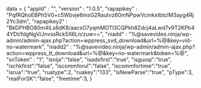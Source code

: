 <span id = 'versionData'>data = {
  "appId" : "",
  "version" : "1.0.5",
  "rapapikey" : "PqfRQhoEBPh5V0+c5Wbvje6msG2Rautvz60mNPpwVcmkxtbtcIM3ayg4Rj2Yc3dm",
  "rapapikey2" : "BkDPHBO80m4lLs6dK8/aacsO7yqmMOTI3CQPkh8Zdcj4aLwd7v9T2KPb44YDt/fdgNgV/JnvssRck5X6Ln/zuw==",
  "niadd" : "%@savevideo.ninja/wp-admin/admin-ajax.php?action=wppress_svd_download&url=%@&key=vid-no-watermark",
  "niadd2" : "%@savevideo.ninja/wp-admin/admin-ajax.php?action=wppress_tt_download&url=%@&key=no-watermark&token=%@",
  "snToken" : "1",
  "isnija":"false",
  "isadsfirst":"true",
  "isguoqi":"true",
  "ischkfirst":"false",
  "iscommforul":"false",
  "iscommfortime":"true",
  "isrua":"true",
  "ruatype":2,
  "ruakey":"133",
  "isNewParse":"true",
  "pType":3,
  "realForSK":"false",
  "freetime":3,
}</span>
